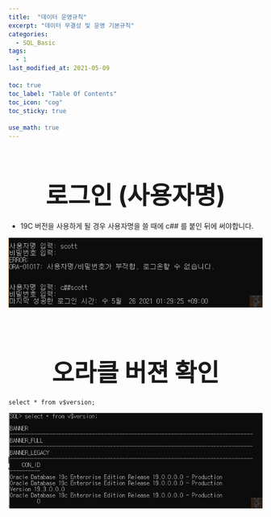 ```yaml
---
title:  "데이터 운영규칙"
excerpt: "데이터 무결성 및 운영 기본규칙"
categories:
  - SQL_Basic
tags:
  - 1
last_modified_at: 2021-05-09

toc: true
toc_label: "Table Of Contents"
toc_icon: "cog"
toc_sticky: true

use_math: true
---
```


<br>

# <center><font size="15">로그인 (사용자명)</font></center> 

- 19C 버전을 사용하게 될 경우 사용자명을 쓸 때에 c## 를 붙인 뒤에 써야합니다.

![png](/assets/images/SQL_Basic/0_0.png)

<br>

<br>

# <center><font size="15">오라클 버젼 확인</font></center> 

```
select * from v$version;
```

![png](/assets/images/SQL_Basic/13_1.png)

